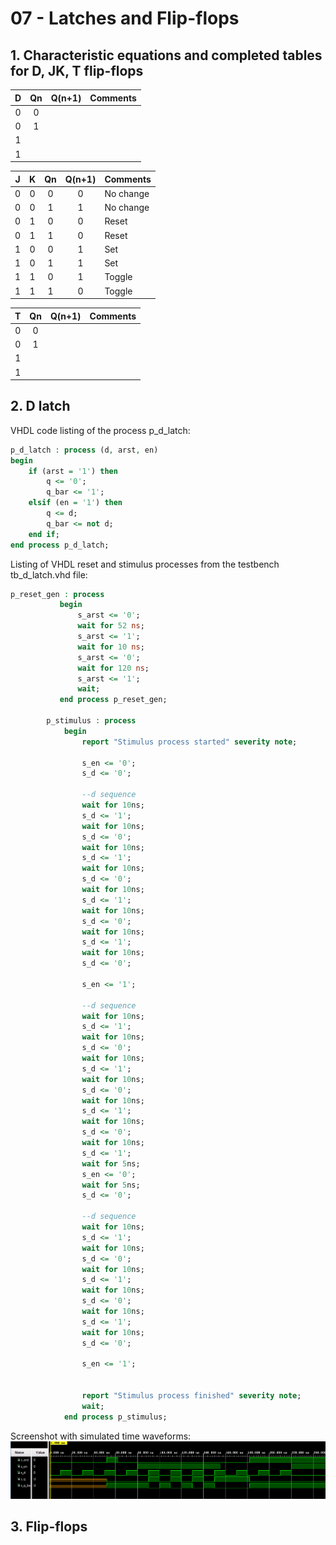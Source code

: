 # **07 - Latches and Flip-flops**
## **1. Characteristic equations and completed tables for D, JK, T flip-flops**  
| **D** | **Qn** | **Q(n+1)** | **Comments** |
   | :-: | :-: | :-: | :-- |
   | 0 | 0 |  |  |
   | 0 | 1 |  |  |
   | 1 |  |  |  |
   | 1 |  |  |  |
     
| **J** | **K** | **Qn** | **Q(n+1)** | **Comments** |
   | :-: | :-: | :-: | :-: | :-- |
   | 0 | 0 | 0 | 0 | No change |
   | 0 | 0 | 1 | 1 | No change |
   | 0 | 1 | 0 | 0 | Reset |
   | 0 | 1 | 1 | 0 | Reset |
   | 1 | 0 | 0 | 1 | Set |
   | 1 | 0 | 1 | 1 | Set |
   | 1 | 1 | 0 | 1 | Toggle |
   | 1 | 1 | 1 | 0 | Toggle |
     
| **T** | **Qn** | **Q(n+1)** | **Comments** |
   | :-: | :-: | :-: | :-- |
   | 0 | 0 |  |  |
   | 0 | 1 |  |  |
   | 1 |  |  |  |
   | 1 |  |  |  |
     
## **2. D latch**
VHDL code listing of the process p_d_latch:
```vhdl
p_d_latch : process (d, arst, en)
begin
    if (arst = '1') then
        q <= '0';
        q_bar <= '1';
    elsif (en = '1') then
        q <= d;
        q_bar <= not d;        
    end if;
end process p_d_latch;
```  
Listing of VHDL reset and stimulus processes from the testbench tb_d_latch.vhd file:  
```vhdl
p_reset_gen : process
           begin
               s_arst <= '0';
               wait for 52 ns;
               s_arst <= '1';
               wait for 10 ns;
               s_arst <= '0';
               wait for 120 ns;
               s_arst <= '1';
               wait;
           end process p_reset_gen;
        
        p_stimulus : process
            begin
                report "Stimulus process started" severity note;
        
                s_en <= '0';
                s_d <= '0';
                
                --d sequence
                wait for 10ns;
                s_d <= '1';
                wait for 10ns;
                s_d <= '0';
                wait for 10ns;
                s_d <= '1';
                wait for 10ns;
                s_d <= '0';
                wait for 10ns;
                s_d <= '1';
                wait for 10ns;
                s_d <= '0';
                wait for 10ns;
                s_d <= '1';
                wait for 10ns;
                s_d <= '0';
                
                s_en <= '1';
                
                --d sequence
                wait for 10ns;
                s_d <= '1';
                wait for 10ns;
                s_d <= '0';
                wait for 10ns;
                s_d <= '1';
                wait for 10ns;
                s_d <= '0';
                wait for 10ns;
                s_d <= '1';
                wait for 10ns;
                s_d <= '0';
                wait for 10ns;
                s_d <= '1';
                wait for 5ns;
                s_en <= '0';
                wait for 5ns;
                s_d <= '0';
                
                --d sequence
                wait for 10ns;
                s_d <= '1';
                wait for 10ns;
                s_d <= '0';
                wait for 10ns;
                s_d <= '1';
                wait for 10ns;
                s_d <= '0';
                wait for 10ns;
                s_d <= '1';
                wait for 10ns;
                s_d <= '0';
               
                s_en <= '1';
                
        
                report "Stimulus process finished" severity note;
                wait;
            end process p_stimulus;
```  
Screenshot with simulated time waveforms:  
![Latch](Images/Latch.png)  
## **3. Flip-flops**  


```vhdl
```

```vhdl
```

```vhdl
```

```vhdl
```